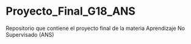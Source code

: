 # Proyecto_Final_G18_ANS
Repositorio que contiene el proyecto final de la materia Aprendizaje No Supervisado (ANS)
